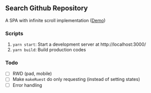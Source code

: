 
## Search Github Repository

A SPA with infinite scroll implementation ([Demo](https://github-search-demo.netlify.app/))

### Scripts
1. `yarn start`: Start a development server at http://localhost:3000/
1. `yarn build`: Build production codes


### Todo
- [ ] RWD (pad, mobile)
- [ ] Make `makeRuest` do only requesting (instead of setting states)
- [ ] Error handling
